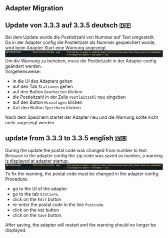 ## Adapter Migration

## Update von 3.3.3 auf 3.3.5 deutsch :de:
Bei dem Update wurde die Postleitzahl von Nummer auf Text umgestellt.\
Da in der Adapter config die Postleitzahl als Nummer gespeichert wurde, wird beim Adapter Start eine Warnung angezeigt.\
![img_4.png](img_4.png)\
Um die Warnung zu beheben, muss die Postleitzahl in der Adapter config geändert werden.\
Vorgehensweise:
* in die UI des Adapters gehen
* auf den Tab `Stationen` gehen
* auf den Button `Bearbeiten` klicken
* die Postleitzahl in der Zeile `Postleitzahl` neu eingeben
* auf den Button `Hinzufügen` klicken
* Auf den Button `Speichern` klicken

Nach dem Speichern startet der Adapter neu und die Warnung sollte nicht mehr angezeigt werden.

## update from 3.3.3 to 3.3.5 english :gb:
During the update the postal code was changed from number to text.\
Because in the adapter config the zip code was saved as number, a warning is displayed at adapter startup.\
![img_4.png](img_4.png)\
To fix the warning, the postal code must be changed in the adapter config.\
Procedure:
* go to the UI of the adapter
* go to the tab `Stations`.
* click on the `Edit` button
* re-enter the postal code in the line `Postcode`.
* click on the `Add` button
* click on the `Save` button.

After saving, the adapter will restart and the warning should no longer be displayed.

